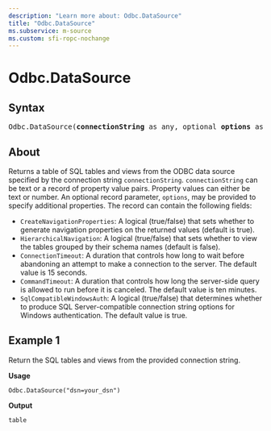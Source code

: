 ```yaml
---
description: "Learn more about: Odbc.DataSource"
title: "Odbc.DataSource"
ms.subservice: m-source
ms.custom: sfi-ropc-nochange
---
```

# Odbc.DataSource

## Syntax

<pre>
Odbc.DataSource(<b>connectionString</b> as any, optional <b>options</b> as nullable record) as table
</pre>

## About

Returns a table of SQL tables and views from the ODBC data source specified by the connection string `connectionString`. `connectionString` can be text or a record of property value pairs. Property values can either be text or number. An optional record parameter, `options`, may be provided to specify additional properties. The record can contain the following fields:

* `CreateNavigationProperties`: A logical (true/false) that sets whether to generate navigation properties on the returned values (default is true).
* `HierarchicalNavigation`: A logical (true/false) that sets whether to view the tables grouped by their schema names (default is false).
* `ConnectionTimeout`: A duration that controls how long to wait before abandoning an attempt to make a connection to the server. The default value is 15 seconds.
* `CommandTimeout`: A duration that controls how long the server-side query is allowed to run before it is canceled. The default value is ten minutes.
* `SqlCompatibleWindowsAuth`: A logical (true/false) that determines whether to produce SQL Server-compatible connection string options for Windows authentication. The default value is true.

## Example 1

Return the SQL tables and views from the provided connection string.

**Usage**

```powerquery-m
Odbc.DataSource("dsn=your_dsn")
```

**Output**

```powerquery-m
table
```
